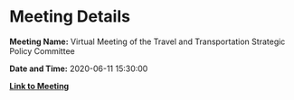 # Meeting Details

**Meeting Name:** Virtual Meeting of the Travel and Transportation Strategic Policy Committee

**Date and Time:** 2020-06-11 15:30:00

**[Link to Meeting](https://www.limerick.ie/council/whats-on/meeting-travel-and-transportation-strategic-policy-committee-10)**
